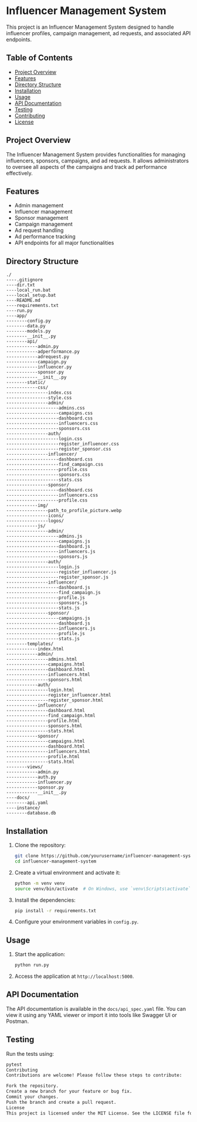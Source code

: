 # Influencer Management System

This project is an Influencer Management System designed to handle influencer profiles, campaign management, ad requests, and associated API endpoints.

## Table of Contents

-   [Project Overview](#project-overview)
-   [Features](#features)
-   [Directory Structure](#directory-structure)
-   [Installation](#installation)
-   [Usage](#usage)
-   [API Documentation](#api-documentation)
-   [Testing](#testing)
-   [Contributing](#contributing)
-   [License](#license)

## Project Overview

The Influencer Management System provides functionalities for managing influencers, sponsors, campaigns, and ad requests. It allows administrators to oversee all aspects of the campaigns and track ad performance effectively.

## Features

-   Admin management
-   Influencer management
-   Sponsor management
-   Campaign management
-   Ad request handling
-   Ad performance tracking
-   API endpoints for all major functionalities

## Directory Structure

```
./
----.gitignore
----dir.txt
----local_run.bat
----local_setup.bat
----README.md
----requirements.txt
----run.py
----app/
--------config.py
--------data.py
--------models.py
--------__init__.py
--------api/
------------admin.py
------------adperformance.py
------------adrequest.py
------------campaign.py
------------influencer.py
------------sponsor.py
------------__init__.py
--------static/
------------css/
----------------index.css
----------------style.css
----------------admin/
--------------------admins.css
--------------------campaigns.css
--------------------dashboard.css
--------------------influencers.css
--------------------sponsors.css
----------------auth/
--------------------login.css
--------------------register_influencer.css
--------------------register_sponsor.css
----------------influencer/
--------------------dashboard.css
--------------------find_campaign.css
--------------------profile.css
--------------------sponsors.css
--------------------stats.css
----------------sponsor/
--------------------dashboard.css
--------------------influencers.css
--------------------profile.css
------------img/
----------------path_to_profile_picture.webp
----------------icons/
----------------logos/
------------js/
----------------admin/
--------------------admins.js
--------------------campaigns.js
--------------------dashboard.js
--------------------influencers.js
--------------------sponsors.js
----------------auth/
--------------------login.js
--------------------register_influencer.js
--------------------register_sponsor.js
----------------influencer/
--------------------dashboard.js
--------------------find_campaign.js
--------------------profile.js
--------------------sponsors.js
--------------------stats.js
----------------sponsor/
--------------------campaigns.js
--------------------dashboard.js
--------------------influencers.js
--------------------profile.js
--------------------stats.js
--------templates/
------------index.html
------------admin/
----------------admins.html
----------------campaigns.html
----------------dashboard.html
----------------influencers.html
----------------sponsors.html
------------auth/
----------------login.html
----------------register_influencer.html
----------------register_sponsor.html
------------influencer/
----------------dashboard.html
----------------find_campaign.html
----------------profile.html
----------------sponsors.html
----------------stats.html
------------sponsor/
----------------campaigns.html
----------------dashboard.html
----------------influencers.html
----------------profile.html
----------------stats.html
--------views/
------------admin.py
------------auth.py
------------influencer.py
------------sponsor.py
------------__init__.py
----docs/
--------api.yaml
----instance/
--------database.db
```

## Installation

1. Clone the repository:

    ```sh
    git clone https://github.com/yourusername/influencer-management-system.git
    cd influencer-management-system
    ```

2. Create a virtual environment and activate it:

    ```sh
    python -m venv venv
    source venv/bin/activate  # On Windows, use `venv\Scripts\activate`
    ```

3. Install the dependencies:

    ```sh
    pip install -r requirements.txt
    ```

4. Configure your environment variables in `config.py`.

## Usage

1. Start the application:

    ```sh
    python run.py
    ```

2. Access the application at `http://localhost:5000`.

## API Documentation

The API documentation is available in the `docs/api_spec.yaml` file. You can view it using any YAML viewer or import it into tools like Swagger UI or Postman.

## Testing

Run the tests using:

```sh
pytest
Contributing
Contributions are welcome! Please follow these steps to contribute:

Fork the repository.
Create a new branch for your feature or bug fix.
Commit your changes.
Push the branch and create a pull request.
License
This project is licensed under the MIT License. See the LICENSE file for details.
```
